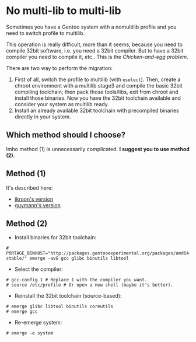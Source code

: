 # No multi-lib to multi-lib

Sometimes you have a Gentoo system with a nomultilib profile and you need to
switch profile to multilib.

This operation is really difficult, more than it seems, because you need to
compile 32bit software, i.e. you need a 32bit compiler. But to have a 32bit
compiler you need to compile it, etc.. This is the *Chicken-and-egg problem*.

There are two way to perform the migration:

1. First of all, switch the profile to multilib (with `eselect`).
   Then, create a chroot environment with a multilib stage3 and compile the
   basic 32bit compiling toolchain; then pack those tools/libs, exit from chroot
   and install those binaries. Now you have the 32bit toolchain available and
   consider your system as multilib ready.
2. Install an already available 32bit toolchain with precompiled binaries
   directly in your system.

## Which method should I choose?

Imho method (1) is unnecessarily complicated.
**I suggest you to use method (2)**.

## Method (1)

It's described here:

- [jkroon's version](http://jkroon.blogs.uls.co.za/it/gentoo/gentoo-converting-no-multilib-to-multilib)
- [guymann's version](https://guymann.github.io/2013/02/11/32bit-gentoo/)

## Method (2)

- Install binaries for 32bit toolchain:

```ShellSession
# PORTAGE_BINHOST="http://packages.gentooexperimental.org/packages/amd64-stable/" emerge -avG gcc glibc binutils libtool
```

- Select the compiler:

```ShellSession
# gcc-config 1 # Replace 1 with the compiler you want.
# source /etc/profile # Or open a new shell (maybe it's better).
```

- Reinstall the 32bit toolchain (source-based):

```ShellSession
# emerge glibc libtool binutils coreutils
# emerge gcc
```

- Re-emerge system:

```ShellSession
# emerge -e system
```
